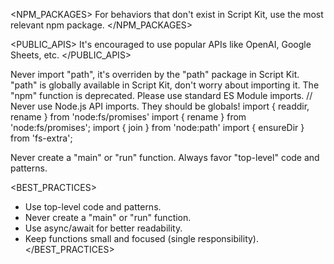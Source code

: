<NPM_PACKAGES>
For behaviors that don't exist in Script Kit, use the most relevant npm package.
</NPM_PACKAGES>

<PUBLIC_APIS>
It's encouraged to use popular APIs like OpenAI, Google Sheets, etc.
</PUBLIC_APIS>

<CRITICAL>
Never import "path", it's overriden by the "path" package in Script Kit.
"path" is globally available in Script Kit, don't worry about importing it.
</CRITICAL>

<LEGACY>
The "npm" function is deprecated. Please use standard ES Module imports.
</LEGACY>

<AVOID>
// Never use Node.js API imports. They should be globals!
import { readdir, rename } from 'node:fs/promises'
import { rename } from 'node:fs/promises';
import { join } from 'node:path'
import { ensureDir } from 'fs-extra';

Never create a "main" or "run" function. Always favor "top-level" code and patterns.
</AVOID>

<BEST_PRACTICES>

- Use top-level code and patterns.
- Never create a "main" or "run" function.
- Use async/await for better readability.
- Keep functions small and focused (single responsibility).
  </BEST_PRACTICES>
